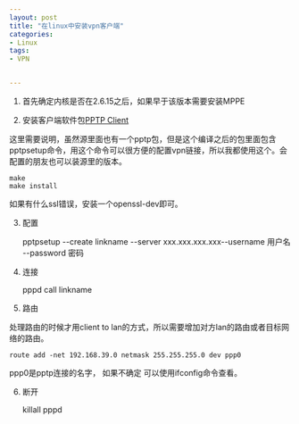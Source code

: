 ```yaml
---
layout: post
title: "在linux中安装vpn客户端"
categories:
- Linux
tags:
- VPN


---
```



1. 首先确定内核是否在2.6.15之后，如果早于该版本需要安装MPPE

2. 安装客户端软件包[PPTP Client](http://pptpclient.sourceforge.net/#download)

这里需要说明，虽然源里面也有一个pptp包，但是这个编译之后的包里面包含pptpsetup命令，用这个命令可以很方便的配置vpn链接，所以我都使用这个。会配置的朋友也可以装源里的版本。

	make
	make install

如果有什么ssl错误，安装一个openssl-dev即可。

3. 配置


	pptpsetup --create linkname --server xxx.xxx.xxx.xxx--username 用户名 --password 密码

4. 连接


	pppd call linkname

5. 路由

处理路由的时候才用client to lan的方式，所以需要增加对方lan的路由或者目标网络的路由。

	route add -net 192.168.39.0 netmask 255.255.255.0 dev ppp0

ppp0是pptp连接的名字， 如果不确定 可以使用ifconfig命令查看。	

6. 断开


	killall pppd
